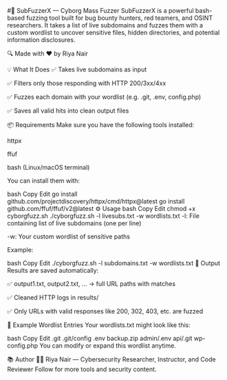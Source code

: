#🚀 SubFuzzerX — Cyborg Mass Fuzzer
SubFuzzerX is a powerful bash-based fuzzing tool built for bug bounty hunters, red teamers, and OSINT researchers. It takes a list of live subdomains and fuzzes them with a custom wordlist to uncover sensitive files, hidden directories, and potential information disclosures.

🔍 Made with ❤️ by Riya Nair

💡 What It Does
✅ Takes live subdomains as input

✅ Filters only those responding with HTTP 200/3xx/4xx

✅ Fuzzes each domain with your wordlist (e.g. .git, .env, config.php)

✅ Saves all valid hits into clean output files

📦 Requirements
Make sure you have the following tools installed:

httpx

ffuf

bash (Linux/macOS terminal)

You can install them with:

bash
Copy
Edit
go install github.com/projectdiscovery/httpx/cmd/httpx@latest
go install github.com/ffuf/ffuf/v2@latest
⚙️ Usage
bash
Copy
Edit
chmod +x cyborgfuzz.sh
./cyborgfuzz.sh -l livesubs.txt -w wordlists.txt
-l: File containing list of live subdomains (one per line)

-w: Your custom wordlist of sensitive paths

Example:

bash
Copy
Edit
./cyborgfuzz.sh -l subdomains.txt -w wordlists.txt
📝 Output
Results are saved automatically:

✅ output1.txt, output2.txt, … → full URL paths with matches

✅ Cleaned HTTP logs in results/

✅ Only URLs with valid responses like 200, 302, 403, etc. are fuzzed

🧠 Example Wordlist Entries
Your wordlists.txt might look like this:

bash
Copy
Edit
.git
.git/config
.env
backup.zip
admin/.env
api/.git
wp-config.php
You can modify or expand this wordlist anytime.

📚 Author
👩‍💻 Riya Nair — Cybersecurity Researcher, Instructor, and Code Reviewer
Follow for more tools and security content.
